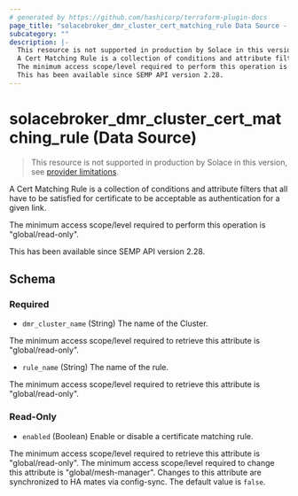 ```yaml
---
# generated by https://github.com/hashicorp/terraform-plugin-docs
page_title: "solacebroker_dmr_cluster_cert_matching_rule Data Source - solacebroker"
subcategory: ""
description: |-
  This resource is not supported in production by Solace in this version, see provider limitations.
  A Cert Matching Rule is a collection of conditions and attribute filters that all have to be satisfied for certificate to be acceptable as authentication for a given link.
  The minimum access scope/level required to perform this operation is "global/read-only".
  This has been available since SEMP API version 2.28.
---
```


# solacebroker_dmr_cluster_cert_matching_rule (Data Source)

> This resource is not supported in production by Solace in this version, see [provider limitations](https://registry.terraform.io/providers/SolaceProducts/solacebroker/latest/docs#limitations).

A Cert Matching Rule is a collection of conditions and attribute filters that all have to be satisfied for certificate to be acceptable as authentication for a given link.



The minimum access scope/level required to perform this operation is "global/read-only".

This has been available since SEMP API version 2.28.



<!-- schema generated by tfplugindocs -->
## Schema

### Required

- `dmr_cluster_name` (String) The name of the Cluster.

The minimum access scope/level required to retrieve this attribute is "global/read-only".
- `rule_name` (String) The name of the rule.

The minimum access scope/level required to retrieve this attribute is "global/read-only".

### Read-Only

- `enabled` (Boolean) Enable or disable a certificate matching rule.

The minimum access scope/level required to retrieve this attribute is "global/read-only". The minimum access scope/level required to change this attribute is "global/mesh-manager". Changes to this attribute are synchronized to HA mates via config-sync. The default value is `false`.

